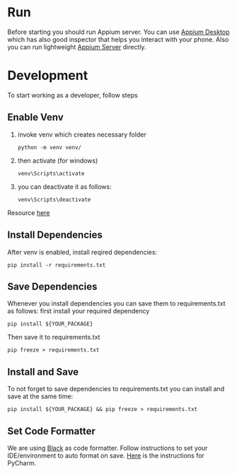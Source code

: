 # Run
Before starting you should run Appium server. You can use [Appium Desktop](https://github.com/appium/appium-desktop)
which has also good inspector that helps you interact with your phone. Also you can run lightweight 
[Appium Server](http://appium.io/docs/en/about-appium/getting-started/?lang=tr) directly.

# Development
To start working as a developer, follow steps
## Enable Venv
1. invoke venv which creates necessary folder
    ```
    python -m venv venv/
    ```
2. then activate (for windows)
    ```
    venv\Scripts\activate
    ```
   
3. you can deactivate it as follows:
    ```
    venv\Scripts\deactivate
    ```
   
Resource [here](https://docs.python.org/3/library/venv.html)

## Install Dependencies
After venv is enabled, install reqired dependencies:

```
pip install -r requirements.txt
```

## Save Dependencies
Whenever you install dependencies you can save them to requirements.txt
as follows:
first install your required dependency
```
pip install ${YOUR_PACKAGE}
```

Then save it to requirements.txt
```
pip freeze > requirements.txt
```

## Install and Save
To not forget to save dependencies to requirements.txt you can install
and save at the same time:

```
pip install ${YOUR_PACKAGE} && pip freeze > requirements.txt
```

## Set Code Formatter
We are using [Black](https://github.com/psf/black) as code formatter. Follow instructions to set your IDE/environment to auto format on save.
[Here](https://github.com/psf/black#pycharmintellij-idea) is the instructions for PyCharm.




